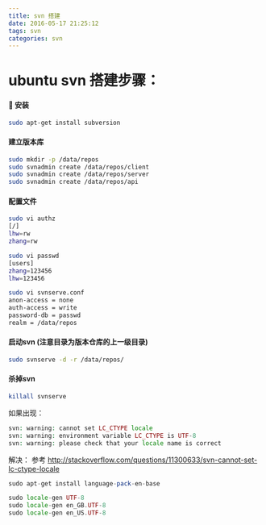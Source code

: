 ```yaml
---
title: svn 搭建
date: 2016-05-17 21:25:12
tags: svn
categories: svn
---
```

# ubuntu svn 搭建步骤：

#### :pig: 安装

```bash
sudo apt-get install subversion
```
#### 建立版本库
```bash
sudo mkdir -p /data/repos
sudo svnadmin create /data/repos/client
sudo svnadmin create /data/repos/server
sudo svnadmin create /data/repos/api
```
<!-- more -->

#### 配置文件
```bash
sudo vi authz
[/]
lhw=rw
zhang=rw

sudo vi passwd
[users]
zhang=123456
lhw=123456

sudo vi svnserve.conf
anon-access = none 
auth-access = write
password-db = passwd
realm = /data/repos 
```
#### 启动svn (注意目录为版本仓库的上一级目录)
```bash
sudo svnserve -d -r /data/repos/
```
#### 杀掉svn   
```bash
killall svnserve
```

如果出现：

```php
svn: warning: cannot set LC_CTYPE locale
svn: warning: environment variable LC_CTYPE is UTF-8
svn: warning: please check that your locale name is correct
```

解决： 参考 http://stackoverflow.com/questions/11300633/svn-cannot-set-lc-ctype-locale

```php
sudo apt-get install language-pack-en-base

sudo locale-gen UTF-8
sudo locale-gen en_GB.UTF-8
sudo locale-gen en_US.UTF-8
```
  